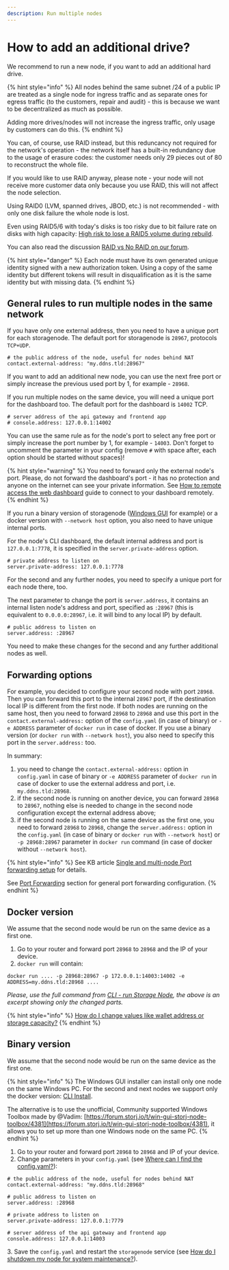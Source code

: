 ```yaml
---
description: Run multiple nodes
---
```


# How to add an additional drive?

We recommend to run a new node, if you want to add an additional hard drive.

{% hint style="info" %}
All nodes behind the same subnet /24 of a public IP are treated as a single node for ingress traffic and as separate ones for egress traffic (to the customers, repair and audit) - this is because we want to be decentralized as much as possible.

Adding more drives/nodes will not increase the ingress traffic, only usage by customers can do this.
{% endhint %}

You can, of course, use RAID instead, but this reduncancy not required for the network's operation - the network itself has a built-in redundancy due to the usage of erasure codes: the customer needs only 29 pieces out of 80 to reconstruct the whole file.

If you would like to use RAID anyway, please note - your node will not receive more customer data only because you use RAID, this will not affect the node selection.

Using RAID0 (LVM, spanned drives, JBOD, etc.) is not recommended - with only one disk failure the whole node is lost.

Even using RAID5/6 with today's disks is too risky due to bit failure rate on disks with high capacity: [High risk to lose a RAID5 volume during rebuild](https://forum.storj.io/t/hardware-configuration-and-receiving-mail-with-token/6445/4?u=alexey).

You can also read the discussion [RAID vs No RAID on our forum](https://forum.storj.io/t/raid-vs-no-raid-choice/6776).

{% hint style="danger" %}
Each node must have its own generated unique identity signed with a new authorization token. Using a copy of the same identity but different tokens will result in disqualification as it is the same identity but with missing data.
{% endhint %}

## General rules to run multiple nodes in the same network

If you have only one external address, then you need to have a unique port for each storagenode. The default port for storagenode is  `28967`, protocols `TCP+UDP`.&#x20;

```
# the public address of the node, useful for nodes behind NAT
contact.external-address: "my.ddns.tld:28967"
```

If you want to add an additional new node, you can use the next free port or simply increase the previous used port by 1, for example - `28968`.

If you run multiple nodes on the same device, you will need a unique port for the dashboard too. The default port for the dashboard is `14002` TCP.&#x20;

```
# server address of the api gateway and frontend app
# console.address: 127.0.0.1:14002
```

You can use the same rule as for the node's port to select any free port or simply increase the port number by 1, for example - `14003`. Don't forget to uncomment the parameter in your config (remove `#` with space after, each option should be started without spaces)!

{% hint style="warning" %}
You need to forward only the external node's port. Please, do not forward the dashboard's port - it has no protection and anyone on the internet can see your private information. See [How to remote access the web dashboard](how-to-remote-access-the-web-dashboard.md) guide to connect to your dashboard remotely.
{% endhint %}

If you run a binary version of storagenode ([Windows GUI](../../setup/gui-windows/) for example) or a docker version with `--network host` option, you also need to have unique internal ports.

For the node's CLI dashboard, the default internal address and port is `127.0.0.1:7778`, it is specified in the `server.private-address` option.&#x20;

```
# private address to listen on
server.private-address: 127.0.0.1:7778
```

For the second and any further nodes, you need to specify a unique port for each node there, too.

The next parameter to change the port is `server.address`, it contains an internal listen node's address and port, specified as `:28967` (this is equivalent to `0.0.0.0:28967`, i.e. it will bind to any local IP) by default.

```
# public address to listen on
server.address: :28967
```

You need to make these changes for the second and any further additional nodes as well.

## Forwarding options

For example, you decided to configure your second node with port `28968`. Then you can forward this port to the internal `28967` port, if the destination local IP is different from the first node. If both nodes are running on the same host, then you need to forward `28968` to `28968` and use this port in the  `contact.external-address:` option of the `config.yaml` (in case of binary) or `-e ADDRESS` parameter of `docker run` in case of docker. If you use a binary version (or `docker run` with `--network host`), you also need to specify this port in the `server.address:` too.

In summary:

1. you need to change the `contact.external-address:` option in `config.yaml` in case of binary or `-e ADDRESS` parameter of `docker run` in case of docker to use the external address and port, i.e. `my.ddns.tld:28968`.
2. if the second node is running on another device, you can forward `28968` to `28967`, nothing else is needed to change in the second node configuration except the external address above;
3. if the second node is running on the same device as the first one, you need to forward `28968` to `28968`, change the  `server.address:` option in the `config.yaml` (in case of binary or `docker run` with `--network host`) or `-p 28968:28967` parameter in `docker run` command (in case of docker without `--network host`).

{% hint style="info" %}
See KB article [Single and multi-node Port forwarding setup](https://support.storj.io/hc/en-us/articles/360042343052-Single-and-multi-node-Port-forwarding-setup) for details.

See [Port Forwarding](../../dependencies/port-forwarding.md) section for general port forwarding configuration.
{% endhint %}

## Docker version

We assume that the second node would be run on the same device as a first one.

1. Go to your router and forward port `28968` to `28968` and the IP of your device.
2. `docker run` will contain:

```
docker run .... -p 28968:28967 -p 172.0.0.1:14003:14002 -e ADDRESS=my.ddns.tld:28968 ....
```

_Please, use the full command from_ [_CLI - run Storage Node_](../../setup/cli/storage-node.md#running-the-storage-node)_, the above is an excerpt showing only the changed parts._

{% hint style="info" %}
[How do I change values like wallet address or storage capacity?](how-do-i-change-my-parameters-such-as-payout-address-allotted-storage-space-and-bandwidth.md)
{% endhint %}

## Binary version

We assume that the second node would be run on the same device as the first one.

{% hint style="info" %}
The Windows GUI installer can install only one node on the same Windows PC. For the second and next nodes we support only the docker version: [CLI Install](../../setup/cli/).

The alternative is to use the unofficial, Community supported Windows Toolbox made by @Vadim: [https://forum.storj.io/t/win-gui-storj-node-toolbox/4381](https://forum.storj.io/t/win-gui-storj-node-toolbox/4381), it allows you to set up more than one Windows node on the same PC.
{% endhint %}

1. Go to your router and forward port `28968` to `28968` and IP of your device.
2. Change parameters in your `config.yaml` (see [Where can I find the config.yaml?](where-can-i-find-a-config.yaml.md)):

```
# the public address of the node, useful for nodes behind NAT
contact.external-address: "my.ddns.tld:28968"
```

```
# public address to listen on
server.address: :28968
```

```
# private address to listen on
server.private-address: 127.0.0.1:7779
```

```
# server address of the api gateway and frontend app
console.address: 127.0.0.1:14003
```

3\. Save the `config.yaml` and restart the `storagenode` service (see [How do I shutdown my node for system maintenance?](system-maintenance.md)).
